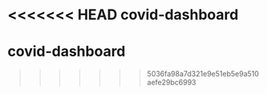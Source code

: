 <<<<<<< HEAD
covid-dashboard
=======
# covid-dashboard
>>>>>>> 5036fa98a7d321e9e51eb5e9a510aefe29bc6993

